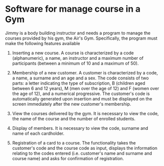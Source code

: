# Software for manage course in a Gym

Jimmy is a body building instructor and needs a program to manage the courses provided by his gym, the Air's Gym. Specifically, the program must make the following features available

1. Inserting a new course. A course is characterized by a code (alphanumeric), a name, an instructor and a maximum number of participants (between a minimum of 10 and a maximum of 50).

2. Membership of a new customer. A customer is characterized by a code, a name, a surname and an age and a sex. The code consists of two parts: a letter indicating the type of subscription, B (children aged between 6 and 12 years), M (men over the age of 12) and F (women over the age of 12), and a numerical progressive. The customer's code is automatically generated upon insertion and must be displayed on the screen immediately after the new customer's membership.

3. View the courses delivered by the gym. It is necessary to view the code, the name of the course and the number of enrolled students.

4. Display of members. It is necessary to view the code, surname and name of each cardholder.

5. Registration of a card to a course. The functionality takes the customer's code and the course code as input, displays the information relating to the codes entered (i.e. customer's name and surname and course name) and asks for confirmation of registration.
